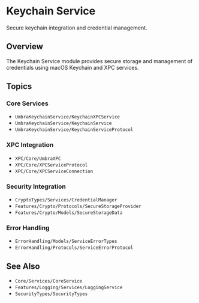 # Keychain Service

Secure keychain integration and credential management.

## Overview

The Keychain Service module provides secure storage and management of credentials using macOS Keychain and XPC services.

## Topics

### Core Services

- ``UmbraKeychainService/KeychainXPCService``
- ``UmbraKeychainService/KeychainService``
- ``UmbraKeychainService/KeychainServiceProtocol``

### XPC Integration

- ``XPC/Core/UmbraXPC``
- ``XPC/Core/XPCServiceProtocol``
- ``XPC/Core/XPCServiceConnection``

### Security Integration

- ``CryptoTypes/Services/CredentialManager``
- ``Features/Crypto/Protocols/SecureStorageProvider``
- ``Features/Crypto/Models/SecureStorageData``

### Error Handling

- ``ErrorHandling/Models/ServiceErrorTypes``
- ``ErrorHandling/Protocols/ServiceErrorProtocol``

## See Also

- ``Core/Services/CoreService``
- ``Features/Logging/Services/LoggingService``
- ``SecurityTypes/SecurityTypes``
